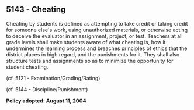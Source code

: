## 5143 - Cheating

Cheating by students is defined as attempting to take credit or taking credit for someone else's work, using unauthorized materials, or otherwise acting to deceive the evaluator in an assignment, project, or test.  Teachers at all grade levels shall make students aware of what cheating is, how it undermines the learning process and breaches principles of ethics that the district places in high regard, and the punishments for it.  They shall also structure tests and assignments so as to minimize the opportunity for student cheating.

(cf. 5121 - Examination/Grading/Rating)

(cf. 5144 - Discipline/Punishment)

**Policy adopted:  August 11, 2004**

